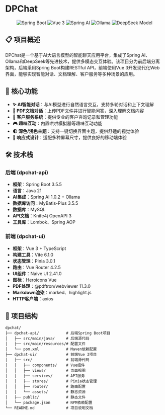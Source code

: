 # DPChat

<div align="center">
  <img src="https://img.shields.io/badge/Spring%20Boot-3.5.5-green" alt="Spring Boot">
  <img src="https://img.shields.io/badge/Vue%203-3.4.15-blue" alt="Vue 3">
  <img src="https://img.shields.io/badge/Spring%20AI-1.0.2-purple" alt="Spring AI">
  <img src="https://img.shields.io/badge/Ollama-API-yellow" alt="Ollama">
  <img src="https://img.shields.io/badge/DeepSeek-Model-orange" alt="DeepSeek Model">
</div>

## 📋 项目概述
DPChat是一个基于AI大语言模型的智能聊天应用平台，集成了Spring AI、Ollama和DeepSeek等先进技术，提供多模态交互体验。该项目分为前后端分离架构，后端采用Spring Boot构建RESTful API，前端使用Vue 3开发现代化Web界面，能够实现智能对话、文档理解、客户服务等多种场景的应用。

## 🚀 核心功能

- **✨ AI智能对话**：与AI模型进行自然语言交互，支持多轮对话和上下文理解
- **📄 PDF文档对话**：上传PDF文件并进行智能问答，深入理解文档内容
- **💬 客户服务系统**：提供专业的客户咨询记录和管理功能
- **🎮 趣味互动**：内置哄哄模拟器等趣味互动功能
- **🌓 深色/浅色主题**：支持一键切换界面主题，提供舒适的视觉体验
- **📱 响应式设计**：适配多种屏幕尺寸，提供良好的移动端体验

## 🛠️ 技术栈

### 后端 (dpchat-api)
- **框架**：Spring Boot 3.5.5
- **语言**：Java 21
- **AI集成**：Spring AI 1.0.2 + Ollama
- **数据库访问**：MyBatis-Plus 3.5.5
- **数据库**：MySQL
- **API文档**：Knife4j OpenAPI 3
- **工具库**：Lombok、Spring AOP

### 前端 (dpchat-ui)
- **框架**：Vue 3 + TypeScript
- **构建工具**：Vite 6.1.0
- **状态管理**：Pinia 3.0.1
- **路由**：Vue Router 4.2.5
- **UI组件**：Naive UI 2.41.0
- **图标**：Heroicons Vue
- **PDF处理**：@pdftron/webviewer 11.3.0
- **Markdown渲染**：marked、highlight.js
- **HTTP客户端**：axios

## 📁 项目结构

```text
dpchat/
├── dpchat-api/            # 后端Spring Boot项目
│   ├── src/main/java/     # 后端源代码
│   ├── src/main/resources/# 配置文件
│   └── pom.xml            # Maven依赖配置
├── dpchat-ui/             # 前端Vue 3项目
│   ├── src/               # 前端源代码
│   │   ├── components/    # Vue组件
│   │   ├── views/         # 页面视图
│   │   ├── services/      # API服务
│   │   ├── stores/        # Pinia状态管理
│   │   ├── router/        # 路由配置
│   │   └── assets/        # 静态资源
│   ├── public/            # 静态文件
│   └── package.json       # NPM依赖配置
└── README.md              # 项目说明文档
```
